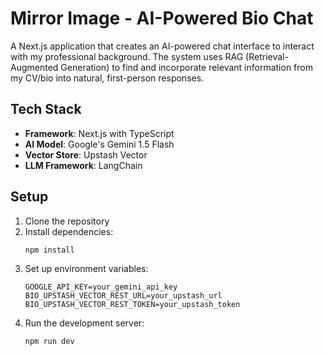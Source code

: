# Mirror Image - AI-Powered Bio Chat

A Next.js application that creates an AI-powered chat interface to interact with my professional background. The system uses RAG (Retrieval-Augmented Generation) to find and incorporate relevant information from my CV/bio into natural, first-person responses.

## Tech Stack

- **Framework**: Next.js with TypeScript
- **AI Model**: Google's Gemini 1.5 Flash
- **Vector Store**: Upstash Vector
- **LLM Framework**: LangChain

## Setup

1. Clone the repository
2. Install dependencies:
   ```bash
   npm install
   ```
3. Set up environment variables:
   ```env
   GOOGLE_API_KEY=your_gemini_api_key
   BIO_UPSTASH_VECTOR_REST_URL=your_upstash_url
   BIO_UPSTASH_VECTOR_REST_TOKEN=your_upstash_token
   ```
4. Run the development server:
   ```bash
   npm run dev
   ```
